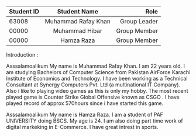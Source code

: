 | Student ID  | Student Name          |  Role |
|----------   |:-------------:        |------:|
| 63008       | Muhammad Rafay Khan   | Group Leader |
| 00000       | Muhammad Hibar        | Group Member |
| 00000       | Hamza Raza            | Group Member |


Introduction :

Asssalamoalikum My name is Muhammad Rafay Khan. I am 22 years old. I am studying Bachelors of Computer Science from Pakistan AirForce Karachi Institute of Economics and Technology. I have been working as a Technical Consultant at Synergy Computers Pvt. Ltd (a multinational IT Company). Also i like to playing video games as this is only my hobby. The most recent played game is Counter Strike Global Offensive known as CSGO . I have played record of approx 570hours since i have started this game.

Asssalamoalikum My name is Hamza Raza. I am a student of PAF UNIVERSITY doing BSCS. My age is 24. I am also doing part time work of digital markeking in E-Commerce. I have great intrest in sports.
